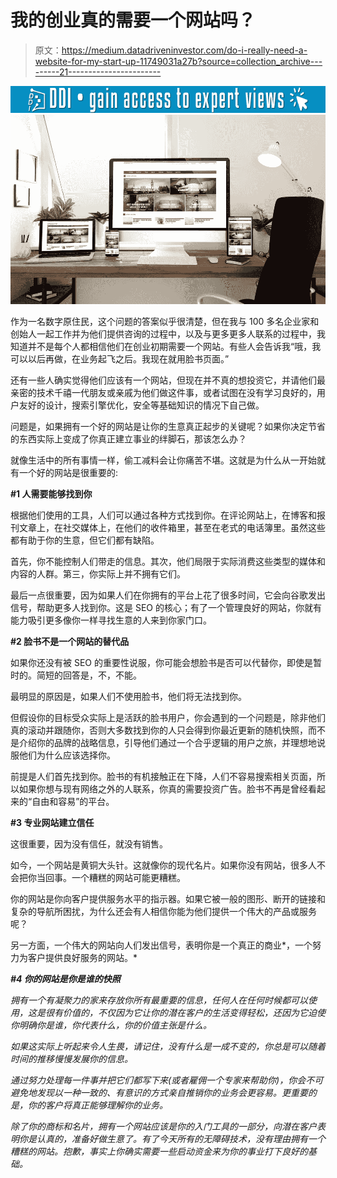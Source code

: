 # 我的创业真的需要一个网站吗？

> 原文：<https://medium.datadriveninvestor.com/do-i-really-need-a-website-for-my-start-up-11749031a27b?source=collection_archive---------21----------------------->

[![](img/79ddb984a6d50280bf2c8ff54b062680.png)](http://www.track.datadriveninvestor.com/1B9E)![](img/14746ded7e5a9d447dc486bbb145a84e.png)

作为一名数字原住民，这个问题的答案似乎很清楚，但在我与 100 多名企业家和创始人一起工作并为他们提供咨询的过程中，以及与更多更多人联系的过程中，我知道并不是每个人都相信他们在创业初期需要一个网站。有些人会告诉我“哦，我可以以后再做，在业务起飞之后。我现在就用脸书页面。”

还有一些人确实觉得他们应该有一个网站，但现在并不真的想投资它，并请他们最亲密的技术千禧一代朋友或亲戚为他们做这件事，或者试图在没有学习良好的，用户友好的设计，搜索引擎优化，安全等基础知识的情况下自己做。

问题是，如果拥有一个好的网站是让你的生意真正起步的关键呢？如果你决定节省的东西实际上变成了你真正建立事业的绊脚石，那该怎么办？

就像生活中的所有事情一样，偷工减料会让你痛苦不堪。这就是为什么从一开始就有一个好的网站是很重要的:

**#1 人需要能够找到你**

根据他们使用的工具，人们可以通过各种方式找到你。在评论网站上，在博客和报刊文章上，在社交媒体上，在他们的收件箱里，甚至在老式的电话簿里。虽然这些都有助于你的生意，但它们都有缺陷。

首先，你不能控制人们带走的信息。其次，他们局限于实际消费这些类型的媒体和内容的人群。第三，你实际上并不拥有它们。

最后一点很重要，因为如果人们在你拥有的平台上花了很多时间，它会向谷歌发出信号，帮助更多人找到你。这是 SEO 的核心；有了一个管理良好的网站，你就有能力吸引更多像你一样寻找生意的人来到你家门口。

**#2 脸书不是一个网站的替代品**

如果你还没有被 SEO 的重要性说服，你可能会想脸书是否可以代替你，即使是暂时的。简短的回答是，不，不能。

最明显的原因是，如果人们不使用脸书，他们将无法找到你。

但假设你的目标受众实际上是活跃的脸书用户，你会遇到的一个问题是，除非他们真的滚动并跟随你，否则大多数找到你的人只会得到你最近更新的随机快照，而不是介绍你的品牌的战略信息，引导他们通过一个合乎逻辑的用户之旅，并理想地说服他们为什么应该选择你。

前提是人们首先找到你。脸书的有机接触正在下降，人们不容易搜索相关页面，所以如果你想与现有网络之外的人联系，你真的需要投资广告。脸书不再是曾经看起来的“自由和容易”的平台。

**#3 专业网站建立信任**

这很重要，因为没有信任，就没有销售。

如今，一个网站是黄铜大头针。这就像你的现代名片。如果你没有网站，很多人不会把你当回事。一个糟糕的网站可能更糟糕。

你的网站是你向客户提供服务水平的指示器。如果它被一般的图形、断开的链接和复杂的导航所困扰，为什么还会有人相信你能为他们提供一个伟大的产品或服务呢？

另一方面，一个伟大的网站向人们发出信号，表明你是一个真正的商业*，一个努力为客户提供良好服务的网站。*

***#4 你的网站是你是谁的快照***

*拥有一个有凝聚力的家来存放你所有最重要的信息，任何人在任何时候都可以使用，这是很有价值的，不仅因为它让你的潜在客户的生活变得轻松，还因为它迫使你明确你是谁，你代表什么，你的价值主张是什么。*

*如果这实际上听起来令人生畏，请记住，没有什么是一成不变的，你总是可以随着时间的推移慢慢发展你的信息。*

*通过努力处理每一件事并把它们都写下来(或者雇佣一个专家来帮助你)，你会不可避免地发现以一种一致的、有意识的方式亲自推销你的业务会更容易。更重要的是，你的客户将真正能够理解你的业务。*

*除了你的商标和名片，拥有一个网站应该是你的入门工具的一部分，向潜在客户表明你是认真的，准备好做生意了。有了今天所有的无障碍技术，没有理由拥有一个糟糕的网站。抱歉，事实上你确实需要一些启动资金来为你的事业打下良好的基础。*